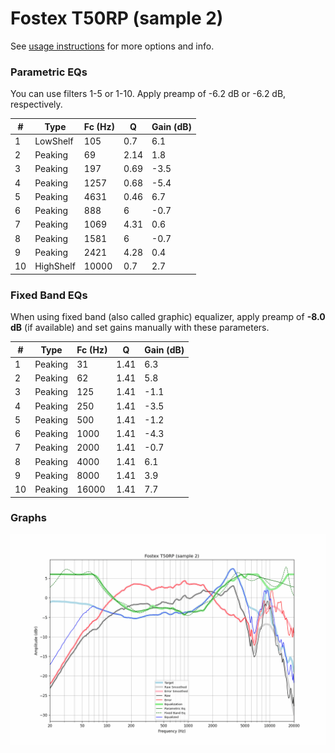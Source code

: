 # Fostex T50RP (sample 2)
See [usage instructions](https://github.com/jaakkopasanen/AutoEq#usage) for more options and info.

### Parametric EQs
You can use filters 1-5 or 1-10. Apply preamp of -6.2 dB or -6.2 dB, respectively.

|   # | Type      |   Fc (Hz) |    Q |   Gain (dB) |
|-----|-----------|-----------|------|-------------|
|   1 | LowShelf  |       105 | 0.7  |         6.1 |
|   2 | Peaking   |        69 | 2.14 |         1.8 |
|   3 | Peaking   |       197 | 0.69 |        -3.5 |
|   4 | Peaking   |      1257 | 0.68 |        -5.4 |
|   5 | Peaking   |      4631 | 0.46 |         6.7 |
|   6 | Peaking   |       888 | 6    |        -0.7 |
|   7 | Peaking   |      1069 | 4.31 |         0.6 |
|   8 | Peaking   |      1581 | 6    |        -0.7 |
|   9 | Peaking   |      2421 | 4.28 |         0.4 |
|  10 | HighShelf |     10000 | 0.7  |         2.7 |

### Fixed Band EQs
When using fixed band (also called graphic) equalizer, apply preamp of **-8.0 dB** (if available) and set gains manually with these parameters.

|   # | Type    |   Fc (Hz) |    Q |   Gain (dB) |
|-----|---------|-----------|------|-------------|
|   1 | Peaking |        31 | 1.41 |         6.3 |
|   2 | Peaking |        62 | 1.41 |         5.8 |
|   3 | Peaking |       125 | 1.41 |        -1.1 |
|   4 | Peaking |       250 | 1.41 |        -3.5 |
|   5 | Peaking |       500 | 1.41 |        -1.2 |
|   6 | Peaking |      1000 | 1.41 |        -4.3 |
|   7 | Peaking |      2000 | 1.41 |        -0.7 |
|   8 | Peaking |      4000 | 1.41 |         6.1 |
|   9 | Peaking |      8000 | 1.41 |         3.9 |
|  10 | Peaking |     16000 | 1.41 |         7.7 |

### Graphs
![](./Fostex%20T50RP%20(sample%202).png)
